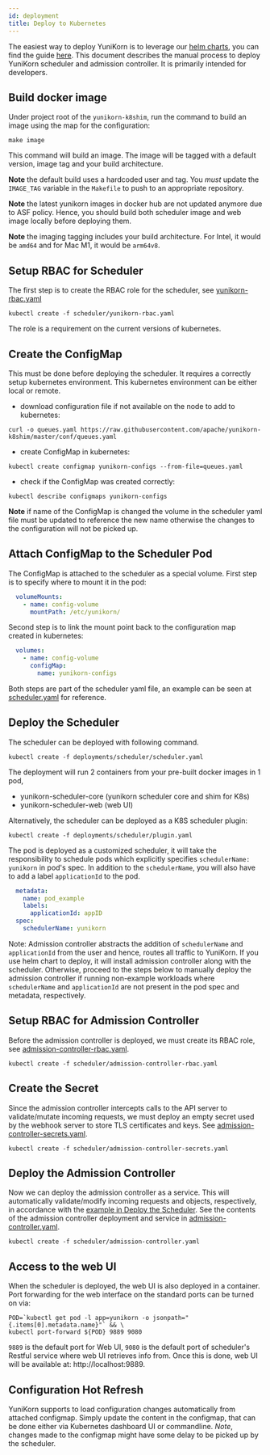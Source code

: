 ```yaml
---
id: deployment
title: Deploy to Kubernetes
---
```


<!--
Licensed to the Apache Software Foundation (ASF) under one
or more contributor license agreements.  See the NOTICE file
distributed with this work for additional information
regarding copyright ownership.  The ASF licenses this file
to you under the Apache License, Version 2.0 (the
"License"); you may not use this file except in compliance
with the License.  You may obtain a copy of the License at

  http://www.apache.org/licenses/LICENSE-2.0

Unless required by applicable law or agreed to in writing,
software distributed under the License is distributed on an
"AS IS" BASIS, WITHOUT WARRANTIES OR CONDITIONS OF ANY
KIND, either express or implied.  See the License for the
specific language governing permissions and limitations
under the License.
-->

The easiest way to deploy YuniKorn is to leverage our [helm charts](https://hub.helm.sh/charts/yunikorn/yunikorn),
you can find the guide [here](get_started/get_started.md). This document describes the manual process to deploy YuniKorn
scheduler and admission controller. It is primarily intended for developers.

## Build docker image

Under project root of the `yunikorn-k8shim`, run the command to build an image using the map for the configuration:
```
make image
```

This command will build an image. The image will be tagged with a default version, image tag and your build architecture. 

**Note** the default build uses a hardcoded user and tag. You *must* update the `IMAGE_TAG` variable in the `Makefile` to push to an appropriate repository. 

**Note** the latest yunikorn images in docker hub are not updated anymore due to ASF policy. Hence, you should build both scheduler image and web image locally before deploying them.

**Note** the imaging tagging includes your build architecture. For Intel, it would be `amd64` and for Mac M1, it would be `arm64v8`.

## Setup RBAC for Scheduler

The first step is to create the RBAC role for the scheduler, see [yunikorn-rbac.yaml](https://github.com/apache/yunikorn-k8shim/blob/master/deployments/scheduler/yunikorn-rbac.yaml)
```
kubectl create -f scheduler/yunikorn-rbac.yaml
```
The role is a requirement on the current versions of kubernetes.

## Create the ConfigMap

This must be done before deploying the scheduler. It requires a correctly setup kubernetes environment.
This kubernetes environment can be either local or remote. 

- download configuration file if not available on the node to add to kubernetes:
```
curl -o queues.yaml https://raw.githubusercontent.com/apache/yunikorn-k8shim/master/conf/queues.yaml
```
- create ConfigMap in kubernetes:
```
kubectl create configmap yunikorn-configs --from-file=queues.yaml
```
- check if the ConfigMap was created correctly:
```
kubectl describe configmaps yunikorn-configs
```

**Note** if name of the ConfigMap is changed the volume in the scheduler yaml file must be updated to reference the new name otherwise the changes to the configuration will not be picked up. 

## Attach ConfigMap to the Scheduler Pod

The ConfigMap is attached to the scheduler as a special volume. First step is to specify where to mount it in the pod:
```yaml
  volumeMounts:
    - name: config-volume
      mountPath: /etc/yunikorn/
```
Second step is to link the mount point back to the configuration map created in kubernetes:
```yaml
  volumes:
    - name: config-volume
      configMap:
        name: yunikorn-configs
``` 

Both steps are part of the scheduler yaml file, an example can be seen at [scheduler.yaml](https://github.com/apache/yunikorn-k8shim/blob/master/deployments/scheduler/scheduler.yaml)
for reference.

## Deploy the Scheduler

The scheduler can be deployed with following command.
```
kubectl create -f deployments/scheduler/scheduler.yaml
```

The deployment will run 2 containers from your pre-built docker images in 1 pod,

* yunikorn-scheduler-core (yunikorn scheduler core and shim for K8s)
* yunikorn-scheduler-web (web UI)

Alternatively, the scheduler can be deployed as a K8S scheduler plugin:
```
kubectl create -f deployments/scheduler/plugin.yaml
```

The pod is deployed as a customized scheduler, it will take the responsibility to schedule pods which explicitly specifies `schedulerName: yunikorn` in pod's spec. In addition to the `schedulerName`, you will also have to add a label `applicationId` to the pod.
```yaml
  metadata:
    name: pod_example
    labels:
      applicationId: appID
  spec:
    schedulerName: yunikorn
```

Note: Admission controller abstracts the addition of `schedulerName` and `applicationId` from the user and hence, routes all traffic to YuniKorn. If you use helm chart to deploy, it will install admission controller along with the scheduler. Otherwise, proceed to the steps
below to manually deploy the admission controller if running non-example workloads where `schedulerName` and `applicationId` are not present in the pod spec and metadata, respectively.

## Setup RBAC for Admission Controller

Before the admission controller is deployed, we must create its RBAC role, see [admission-controller-rbac.yaml](https://github.com/apache/yunikorn-k8shim/blob/master/deployments/scheduler/admission-controller-rbac.yaml).

```
kubectl create -f scheduler/admission-controller-rbac.yaml
```

## Create the Secret

Since the admission controller intercepts calls to the API server to validate/mutate incoming requests, we must deploy an empty secret
used by the webhook server to store TLS certificates and keys. See [admission-controller-secrets.yaml](https://github.com/apache/yunikorn-k8shim/blob/master/deployments/scheduler/admission-controller-secrets.yaml).

```
kubectl create -f scheduler/admission-controller-secrets.yaml
```

## Deploy the Admission Controller

Now we can deploy the admission controller as a service. This will automatically validate/modify incoming requests and objects, respectively, in accordance with the [example in Deploy the Scheduler](#Deploy-the-Scheduler). See the contents of the admission controller deployment and service in [admission-controller.yaml](https://github.com/apache/yunikorn-k8shim/blob/master/deployments/scheduler/admission-controller.yaml).

```
kubectl create -f scheduler/admission-controller.yaml
```

## Access to the web UI

When the scheduler is deployed, the web UI is also deployed in a container.
Port forwarding for the web interface on the standard ports can be turned on via:

```
POD=`kubectl get pod -l app=yunikorn -o jsonpath="{.items[0].metadata.name}"` && \
kubectl port-forward ${POD} 9889 9080
```

`9889` is the default port for Web UI, `9080` is the default port of scheduler's Restful service where web UI retrieves info from.
Once this is done, web UI will be available at: http://localhost:9889.

## Configuration Hot Refresh

YuniKorn supports to load configuration changes automatically from attached configmap. Simply update the content in the configmap,
that can be done either via Kubernetes dashboard UI or commandline. _Note_, changes made to the configmap might have some
delay to be picked up by the scheduler.



